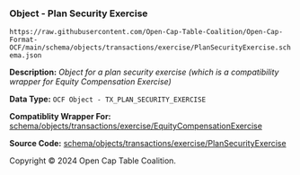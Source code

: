 ### Object - Plan Security Exercise

`https://raw.githubusercontent.com/Open-Cap-Table-Coalition/Open-Cap-Format-OCF/main/schema/objects/transactions/exercise/PlanSecurityExercise.schema.json`

  **Description:** _Object for a plan security exercise (which is a compatibility wrapper for Equity Compensation Exercise)_

  **Data Type:** `OCF Object - TX_PLAN_SECURITY_EXERCISE`

  **Compatiblity Wrapper For:** [schema/objects/transactions/exercise/EquityCompensationExercise](./EquityCompensationExercise.md)

  **Source Code:** [schema/objects/transactions/exercise/PlanSecurityExercise](../../../../../../schema/objects/transactions/exercise/PlanSecurityExercise.schema.json)

Copyright © 2024 Open Cap Table Coalition.

